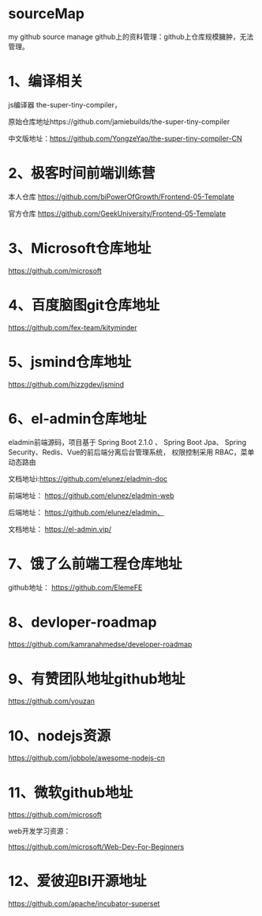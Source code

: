 # sourceMap
my github source manage
github上的资料管理：github上仓库规模臃肿，无法管理。

# 1、编译相关
js编译器 the-super-tiny-compiler，

原始仓库地址https://github.com/jamiebuilds/the-super-tiny-compiler

中文版地址：https://github.com/YongzeYao/the-super-tiny-compiler-CN

# 2、极客时间前端训练营
本人仓库 https://github.com/biPowerOfGrowth/Frontend-05-Template

官方仓库 https://github.com/GeekUniversity/Frontend-05-Template

# 3、Microsoft仓库地址

https://github.com/microsoft

# 4、百度脑图git仓库地址

https://github.com/fex-team/kityminder

# 5、jsmind仓库地址

https://github.com/hizzgdev/jsmind

# 6、el-admin仓库地址

eladmin前端源码，项目基于 Spring Boot 2.1.0 、 Spring Boot Jpa、 Spring Security、Redis、Vue的前后端分离后台管理系统， 权限控制采用 RBAC，菜单动态路由

文档地址i:https://github.com/elunez/eladmin-doc

前端地址： https://github.com/elunez/eladmin-web

后端地址： https://github.com/elunez/eladmin、

文档地址： https://el-admin.vip/

# 7、饿了么前端工程仓库地址

github地址： https://github.com/ElemeFE

# 8、devloper-roadmap

https://github.com/kamranahmedse/developer-roadmap

# 9、有赞团队地址github地址

https://github.com/youzan

# 10、nodejs资源

https://github.com/jobbole/awesome-nodejs-cn

# 11、微软github地址

https://github.com/microsoft

web开发学习资源：

https://github.com/microsoft/Web-Dev-For-Beginners

# 12、爱彼迎BI开源地址

https://github.com/apache/incubator-superset

